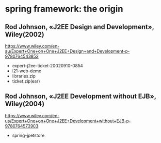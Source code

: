 # spring framework: the origin

## Rod Johnson, &laquo;J2EE Design and Development&raquo;, Wiley(2002)

https://www.wiley.com/en-au/Expert+One+on+One+J2EE+Design+and+Development-p-9780764543852

- expert-j2ee-ticket-20020910-0854
- i21-web-demo
- libraries.zip
- ticket.zip(ear)

## Rod Johnson, &laquo;J2EE Development without EJB&raquo;, Wiley(2004)

https://www.wiley.com/en-us/Expert+One+on+One+J2EE+Development+without+EJB-p-9780764573903

- spring-jpetstore

